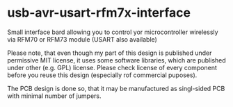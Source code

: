 usb-avr-usart-rfm7x-interface
=============================

Small interface bard allowing you to control yor microcontroller wirelessly via RFM70 or RFM73 module (USART also available)

Please note, that even though my part of this design is published under permissive MIT license,
it uses some software libraries, which are published under other (e.g. GPL) license.
Please check license of every component before you reuse this design (especially rof commercial puposes).

The PCB design is done so, that it may be manufactured as singl-sided PCB with minimal number of jumpers.
